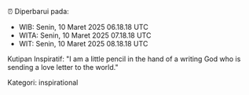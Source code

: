 ⏰ Diperbarui pada:
- WIB: Senin, 10 Maret 2025 06.18.18 UTC
- WITA: Senin, 10 Maret 2025 07.18.18 UTC
- WIT: Senin, 10 Maret 2025 08.18.18 UTC

Kutipan Inspiratif:
"I am a little pencil in the hand of a writing God who is sending a love letter to the world."


Kategori: inspirational

